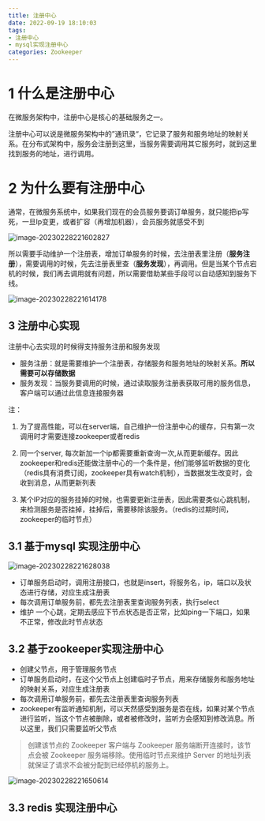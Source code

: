 ```yaml
---
title: 注册中心
date: 2022-09-19 18:10:03
tags: 
- 注册中心
- mysql实现注册中心
categories: Zookeeper
---
```


# 1 什么是注册中心

在微服务架构中，注册中心是核心的基础服务之一。

注册中心可以说是微服务架构中的”通讯录“，它记录了服务和服务地址的映射关系。在分布式架构中，服务会注册到这里，当服务需要调用其它服务时，就到这里找到服务的地址，进行调用。

# 2 为什么要有注册中心

通常，在微服务系统中，如果我们现在的会员服务要调订单服务，就只能把ip写死，一旦Ip变更，或者扩容（再增加机器），会员服务就感受不到

![image-20230228221602827](https://panyuro.oss-cn-beijing.aliyuncs.com/image-20230228221602827.png)

所以需要手动维护一个注册表，增加订单服务的时候，去注册表里注册（**服务注册**），需要调用的时候，先去注册表里查（**服务发现**），再调用。但是当某个节点宕机的时候，我们再去调用就有问题，所以需要借助某些手段可以自动感知到服务下线。

![image-20230228221614178](https://panyuro.oss-cn-beijing.aliyuncs.com/image-20230228221614178.png)

## 3 注册中心实现

注册中心去实现的时候得支持服务注册和服务发现

- 服务注册：就是需要维护一个注册表，存储服务和服务地址的映射关系。**所以需要可以存储数据**
- 服务发现：当服务要调用的时候，通过读取服务注册表获取可用的服务信息，客户端可以通过此信息连接服务器

注：

1. 为了提高性能，可以在server端，自己维护一份注册中心的缓存，只有第一次调用时才需要连接zookeeper或者redis

2. 同一个server, 每次新加一个ip都需要重新查询一次,从而更新缓存。因此zookeeper和redis还能做注册中心的一个条件是，他们能够监听数据的变化（redis具有消费订阅，zookeeper具有watch机制），当数据发生改变时，会收到消息，从而更新列表 
3. 某个IP对应的服务挂掉的时候，也需要更新注册表，因此需要类似心跳机制，来检测服务是否挂掉，挂掉后，需要移除该服务。（redis的过期时间，zookeeper的临时节点）

## 3.1 基于mysql 实现注册中心

![image-20230228221628038](https://panyuro.oss-cn-beijing.aliyuncs.com/image-20230228221628038.png)

- 订单服务启动时，调用注册接口，也就是insert，将服务名，ip，端口以及状态进行存储，对应生成注册表
- 每次调用订单服务前，都先去注册表里查询服务列表，执行select
- 维护 一个心跳，定期去感应下节点状态是否正常，比如ping一下端口，如果不正常，修改此时节点状态

## 3.2 基于zookeeper实现注册中心

- 创建父节点，用于管理服务节点
- 订单服务启动时，在这个父节点上创建临时子节点，用来存储服务和服务地址的映射关系，对应生成注册表
- 每次调用订单服务前，都先去注册表里查询服务列表
- zookeeper有监听通知机制，可以天然感受到服务是否在线，如果对某个节点进行监听，当这个节点被删除，或者被修改时，监听方会感知到修改消息。所以这里，我们只需要监听父节点

> 创建该节点的 Zookeeper 客户端与 Zookeeper 服务端断开连接时，该节点会被 Zookeeper 服务端移除。使用临时节点来维护 Server 的地址列表就保证了请求不会被分配到已经停机的服务上。

![image-20230228221650614](https://panyuro.oss-cn-beijing.aliyuncs.com/image-20230228221650614.png)

## 3.3 redis 实现注册中心

